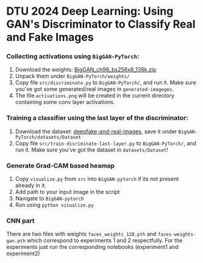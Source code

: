 # DTU 2024 Deep Learning: Using GAN's Discriminator to Classify Real and Fake Images

### Collecting activations using `BigGAN-PyTorch`:

1. Download the weights: [BigGAN_ch96_bs256x8_138k.zip](https://drive.google.com/file/d/1nAle7FCVFZdix2--ks0r5JBkFnKw8ctW/view)
2. Unpack them under `BigGAN-PyTorch/weights/`
3. Copy file `src/discriminate.py` to `BigGAN-PyTorch/`, and run it. Make sure you've got some generated/real images in `generated-imageges`.
4. The file `activations.png` will be created in the current directory containing some conv layer activations.

### Training a classifier using the last layer of the discriminator:

1. Download the dataset: [deepfake-and-real-images](https://www.kaggle.com/datasets/manjilkarki/deepfake-and-real-images), save it under `BigGAN-PyTorch/datasets/Dataset`
2. Copy file `src/train-disriminate-last-layer.py` to `BigGAN-PyTorch/`, and run it. Make sure you've got the dataset in `datasets/Dataset`!

### Generate Grad-CAM based heamap
1. Copy `visualize.py` from `src` into `BigGAN-pytorch`   if its not present already in it.
2. Add path to your input image in the script
3. Navigate to `BigGAN-pytorch`
4. Run using `python visualize.py`

### CNN part
There are two files with weights `faces_weights_128.pth` and `faces-weights-gan.pth` which correspond to experiments 1 and 2 respectfully.
For the experiments just run the corresponding notebooks (experiment1 and experiment2)

